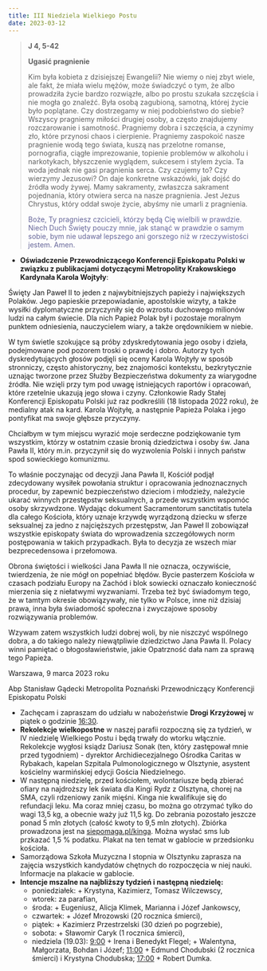 ```yaml
---
title: III Niedziela Wielkiego Postu
date: 2023-03-12
---
```


> **J 4, 5-42**
>
> **Ugasić pragnienie**
>
> Kim była kobieta z dzisiejszej Ewangelii? Nie wiemy o niej zbyt wiele, ale fakt, że miała wielu mężów, może świadczyć o tym, że albo prowadziła życie bardzo rozwiązłe, albo po prostu szukała szczęścia i nie mogła go znaleźć. Była osobą zagubioną, samotną, której życie było poplątane. Czy dostrzegamy w niej podobieństwo do siebie? Wszyscy pragniemy miłości drugiej osoby, a często znajdujemy rozczarowanie i samotność. Pragniemy dobra i szczęścia, a czynimy zło, które przynosi chaos i cierpienie. Pragniemy zaspokoić nasze pragnienie wodą tego świata, kuszą nas przelotne romanse, pornografia, ciągłe imprezowanie, topienie problemów w alkoholu i narkotykach, błyszczenie wyglądem, sukcesem i stylem życia. Ta woda jednak nie gasi pragnienia serca. Czy czujemy to? Czy wierzymy Jezusowi? On daje konkretne wskazówki, jak dojść do źródła wody żywej. Mamy sakramenty, zwłaszcza sakrament pojednania, który otwiera serca na nasze pragnienia. Jest Jezus Chrystus, który oddał swoje życie, abyśmy nie umarli z pragnienia.
>
> <span style="color: #666699;">Boże, Ty pragniesz czcicieli, którzy będą Cię wielbili w prawdzie. Niech Duch Święty pouczy mnie, jak stanąć w prawdzie o samym sobie, bym nie udawał lepszego ani gorszego niż w rzeczywistości jestem. Amen.
> &nbsp;

- **Oświadczenie Przewodniczącego Konferencji Episkopatu Polski w związku z publikacjami dotyczącymi Metropolity Krakowskiego Kardynała Karola Wojtyły**:

Święty Jan Paweł II to jeden z najwybitniejszych papieży i największych Polaków. Jego papieskie przepowiadanie, apostolskie wizyty, a także wysiłki dyplomatyczne przyczyniły się do wzrostu duchowego milionów ludzi na całym świecie. Dla nich Papież Polak był i pozostaje moralnym punktem odniesienia, nauczycielem wiary, a także orędownikiem w niebie.

W tym świetle szokujące są próby zdyskredytowania jego osoby i dzieła, podejmowane pod pozorem troski o prawdę i dobro. Autorzy tych dyskredytujących głosów podjęli się oceny Karola Wojtyły w sposób stronniczy, często ahistoryczny, bez znajomości kontekstu, bezkrytycznie uznając tworzone przez Służby Bezpieczeństwa dokumenty za wiarygodne źródła. Nie wzięli przy tym pod uwagę istniejących raportów i opracowań, które rzetelnie ukazują jego słowa i czyny. Członkowie Rady Stałej Konferencji Episkopatu Polski już raz podkreślili (18 listopada 2022 roku), że medialny atak na kard. Karola Wojtyłę, a następnie Papieża Polaka i jego pontyfikat ma swoje głębsze przyczyny.

Chciałbym w tym miejscu wyrazić moje serdeczne podziękowanie tym wszystkim, którzy w ostatnim czasie bronią dziedzictwa i osoby św. Jana Pawła II, który m.in. przyczynił się do wyzwolenia Polski i innych państw spod sowieckiego komunizmu.

To właśnie poczynając od decyzji Jana Pawła II, Kościół podjął zdecydowany wysiłek powołania struktur i opracowania jednoznacznych procedur, by zapewnić bezpieczeństwo dzieciom i młodzieży, należycie ukarać winnych przestępstw seksualnych, a przede wszystkim wspomóc osoby skrzywdzone. Wydając dokument Sacramentorum sanctitatis tutela dla całego Kościoła, który uznaje krzywdę wyrządzoną dziecku w sferze seksualnej za jedno z najcięższych przestępstw, Jan Paweł II zobowiązał wszystkie episkopaty świata do wprowadzenia szczegółowych norm postępowania w takich przypadkach. Była to decyzja ze wszech miar bezprecedensowa i przełomowa.

Obrona świętości i wielkości Jana Pawła II nie oznacza, oczywiście, twierdzenia, że nie mógł on popełniać błędów. Bycie pasterzem Kościoła w czasach podziału Europy na Zachód i blok sowiecki oznaczało konieczność mierzenia się z niełatwymi wyzwaniami. Trzeba też być świadomym tego, że w tamtym okresie obowiązywały, nie tylko w Polsce, inne niż dzisiaj prawa, inna była świadomość społeczna i zwyczajowe sposoby rozwiązywania problemów.

Wzywam zatem wszystkich ludzi dobrej woli, by nie niszczyć wspólnego dobra, a do takiego należy niewątpliwie dziedzictwo Jana Pawła II. Polacy winni pamiętać o błogosławieństwie, jakie Opatrzność dała nam za sprawą tego Papieża.

Warszawa, 9 marca 2023 roku

Abp Stanisław Gądecki
Metropolita Poznański
Przewodniczący Konferencji Episkopatu Polski

- Zachęcam i zapraszam do udziału w nabożeństwie **Drogi Krzyżowej** w piątek o godzinie <u>16:30</u>.
- **Rekolekcje wielkopostne** w naszej parafii rozpoczną się za tydzień, w IV niedzielę Wielkiego Postu i będą trwały do wtorku włącznie. Rekolekcje wygłosi ksiądz Dariusz Sonak (ten, który zastępował mnie przed tygodniem) - dyrektor Archidiecezjalnego Ośrodka Caritas w Rybakach, kapelan Szpitala Pulmonologicznego w Olsztynie, asystent kościelny warmińskiej edycji Gościa Niedzielnego.
- W następną niedzielę, przed kościołem, wolontariusze będą zbierać ofiary na najdroższy lek świata dla Kingi Rydz z Olsztyna, chorej na SMA, czyli rdzeniowy zanik mięśni. Kinga nie kwalifikuje się do refundacji leku. Ma coraz mniej czasu, bo można go otrzymać tylko do wagi 13,5 kg, a obecnie waży już 11,5 kg. Do zebrania pozostało jeszcze ponad 5 mln złotych (całość kwoty to 9,5 mln złotych). Zbiórka prowadzona jest na [siepomaga.pl/kinga](https://siepomaga.pl/kinga). Można wysłać sms lub przkazać 1,5 % podatku. Plakat na ten temat w gablocie w przedsionku kościoła.
- Samorządowa Szkoła Muzyczna I stopnia w Olsztynku zaprasza na zajęcia wszystkich kandydatów chętnych do rozpoczęcia w niej nauki. Informacje na plakacie w gablocie.
- **Intencje mszalne na najbliższy tydzień i następną niedzielę:**
  - poniedziałek: + Krystyna, Kazimierz, Tomasz Wilczewscy,
  - wtorek: za parafian,
  - środa: + Eugeniusz, Alicja Klimek, Marianna i Józef Jankowscy,
  - czwartek: + Józef Mrozowski (20 rocznica śmierci),
  - piątek: + Kazimierz Przestrzelski (30 dzień po pogrzebie),
  - sobota: + Sławomir Caryk (1 rocznica śmierci),
  - niedziela (19.03): <u>9:00</u> + Irena i Benedykt Flegel; + Walentyna, Małgorzata, Bohdan i Józef; <u>11:00</u> + Edmund Chodubski (2 rocznica śmierci) i Krystyna Chodubska; <u>17:00</u> + Robert Dumka.

